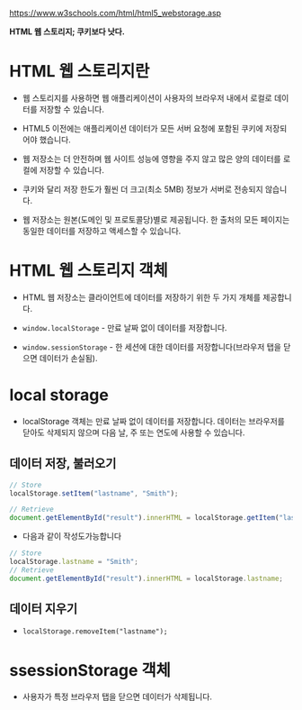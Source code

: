 https://www.w3schools.com/html/html5_webstorage.asp

**HTML 웹 스토리지; 쿠키보다 낫다.**

# HTML 웹 스토리지란

- 웹 스토리지를 사용하면 웹 애플리케이션이 사용자의 브라우저 내에서 로컬로 데이터를 저장할 수 있습니다.

- HTML5 이전에는 애플리케이션 데이터가 모든 서버 요청에 포함된 쿠키에 저장되어야 했습니다.
- 웹 저장소는 더 안전하며 웹 사이트 성능에 영향을 주지 않고 많은 양의 데이터를 로컬에 저장할 수 있습니다.
- 쿠키와 달리 저장 한도가 훨씬 더 크고(최소 5MB) 정보가 서버로 전송되지 않습니다.
- 웹 저장소는 원본(도메인 및 프로토콜당)별로 제공됩니다. 한 출처의 모든 페이지는 동일한 데이터를 저장하고 액세스할 수 있습니다.

# HTML 웹 스토리지 객체

- HTML 웹 저장소는 클라이언트에 데이터를 저장하기 위한 두 가지 개체를 제공합니다.

- `window.localStorage` - 만료 날짜 없이 데이터를 저장합니다.
- `window.sessionStorage` - 한 세션에 대한 데이터를 저장합니다(브라우저 탭을 닫으면 데이터가 손실됨).

# local storage

- localStorage 객체는 만료 날짜 없이 데이터를 저장합니다. 데이터는 브라우저를 닫아도 삭제되지 않으며 다음 날, 주 또는 연도에 사용할 수 있습니다.

## 데이터 저장, 불러오기

```js
// Store
localStorage.setItem("lastname", "Smith");

// Retrieve
document.getElementById("result").innerHTML = localStorage.getItem("lastname");
```

- 다음과 같이 작성도가능합니다

```js
// Store
localStorage.lastname = "Smith";
// Retrieve
document.getElementById("result").innerHTML = localStorage.lastname;
```

## 데이터 지우기

- `localStorage.removeItem("lastname");`

# ssessionStorage 객체

- 사용자가 특정 브라우저 탭을 닫으면 데이터가 삭제됩니다.
